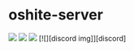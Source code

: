 # oshite-server
[![][travis img]][travis] [![][codacy img]][codacy] [![][license img]][license] [![][discord img]][discord]

[travis]: https://travis-ci.org/oshite/oshite-server
[travis img]: https://travis-ci.org/oshite/oshite-server.svg?branch=master

[codacy]:https://app.codacy.com/project/crejk/oshite-server?utm_source=github.com&amp;utm_medium=referral&amp;utm_content=oshite-server/oshite-server&amp;utm_campaign=Badge_Grade
[codacy img]:https://api.codacy.com/project/badge/Grade/0b7a1f2929f94779a89ec6d0c685b8cf

[license]:https://opensource.org/licenses/Apache-2.0
[license img]:https://img.shields.io/badge/License-Apache%202.0-blue.svg